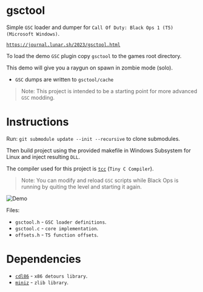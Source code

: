 # gsctool

Simple `GSC` loader and dumper for `Call Of Duty: Black Ops 1 (T5) (Microsoft Windows)`.

[`https://journal.lunar.sh/2023/gsctool.html`](https://journal.lunar.sh/2023/gsctool.html)

To load the demo `GSC` plugin copy `gsctool` to the games root directory.

This demo will give you a raygun on spawn in zombie mode (solo). 

* `GSC` dumps are written to `gsctool/cache`

> Note: This project is intended to be a starting point for more advanced `GSC` modding.

# Instructions

Run: `git submodule update --init --recursive` to clone submodules.

Then build project using the provided makefile in Windows Subsystem for Linux
and inject resulting `DLL`.

The compiler used for this project is [`tcc`](https://github.com/lunarjournal/tcc) (`Tiny C Compiler`).

> Note: You can modify and reload `GSC` scripts while Black Ops is running by quiting
the level and starting it again.

![Demo](https://raw.githubusercontent.com/lunarjournal/gsctool/main/images/demo.png)

Files:
<br/>
* `gsctool.h` - `GSC loader definitions`.
* `gsctool.c` - `core implementation`.
* `offsets.h` - `T5 function offsets`.

# Dependencies

* [`cdl86`](https://github.com/lunarjournal/cdl86) - `x86 detours library`.
* [`miniz`](https://github.com/lunarjournal/miniz) - `zlib library`.
